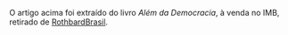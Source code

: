 O artigo acima foi extraído do livro *Além da Democracia*, à venda no IMB, retirado de [RothbardBrasil](http://rothbardbrasil.com/a-tragedia-social-gerada-pela-democracia).